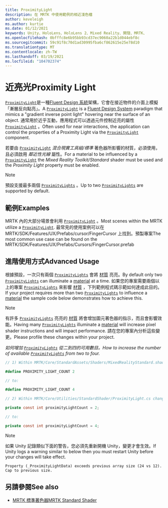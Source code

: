```yaml
---
title: ProximityLight
description: 在 MRTK 中使用範例的相近淺色檔
author: keveleigh
ms.author: kurtie
ms.date: 01/12/2021
keywords: Unity、HoloLens、HoloLens 2、Mixed Reality、開發、MRTK、
ms.openlocfilehash: 0bfffc8e6b95bb93cd37ec9060a22b1d044ebf8c
ms.sourcegitcommit: 59c91f8c70d1ad30995fba6cf862615e25e78d10
ms.translationtype: MT
ms.contentlocale: zh-TW
ms.lasthandoff: 03/19/2021
ms.locfileid: "104702374"
---
```

# <a name="proximity-light"></a><span data-ttu-id="6eb1c-104">近亮光</span><span class="sxs-lookup"><span data-stu-id="6eb1c-104">Proximity Light</span></span>

<span data-ttu-id="6eb1c-105">[`ProximityLight`](xref:Microsoft.MixedReality.Toolkit.Utilities.ProximityLight)是一種[Fluent Design 系統](https://www.microsoft.com/design/fluent/)架構，它會在接近物件的介面上模擬「漸層反向點亮」。</span><span class="sxs-lookup"><span data-stu-id="6eb1c-105">A [`ProximityLight`](xref:Microsoft.MixedReality.Toolkit.Utilities.ProximityLight) is a [Fluent Design System](https://www.microsoft.com/design/fluent/) paradigm that mimics a "gradient inverse point light" hovering near the surface of an object.</span></span> <span data-ttu-id="6eb1c-106">通常用於近乎互動，應用程式可以透過元件控制近亮的屬性 [`ProximityLight`](xref:Microsoft.MixedReality.Toolkit.Utilities.ProximityLight) 。</span><span class="sxs-lookup"><span data-stu-id="6eb1c-106">Often used for near interactions, the application can control the properties of a Proximity Light via the [`ProximityLight`](xref:Microsoft.MixedReality.Toolkit.Utilities.ProximityLight) component.</span></span>

<span data-ttu-id="6eb1c-107">若要由 [`ProximityLight`](xref:Microsoft.MixedReality.Toolkit.Utilities.ProximityLight) *混合現實工具組/標準* 著色器所影響的材質，必須使用，且必須啟用 *鄰近性光線* 屬性。</span><span class="sxs-lookup"><span data-stu-id="6eb1c-107">For a material to be influenced by a [`ProximityLight`](xref:Microsoft.MixedReality.Toolkit.Utilities.ProximityLight) the *Mixed Reality Toolkit/Standard* shader must be used and the *Proximity Light* property must be enabled.</span></span>

> [!NOTE]
> <span data-ttu-id="6eb1c-108">預設支援最多兩個 [`ProximityLights`](xref:Microsoft.MixedReality.Toolkit.Utilities.ProximityLight) 。</span><span class="sxs-lookup"><span data-stu-id="6eb1c-108">Up to two [`ProximityLights`](xref:Microsoft.MixedReality.Toolkit.Utilities.ProximityLight) are supported by default.</span></span>

## <a name="examples"></a><span data-ttu-id="6eb1c-109">範例</span><span class="sxs-lookup"><span data-stu-id="6eb1c-109">Examples</span></span>

<span data-ttu-id="6eb1c-110">MRTK 內的大部分場景會利用 [`ProximityLight`](xref:Microsoft.MixedReality.Toolkit.Utilities.ProximityLight) 。</span><span class="sxs-lookup"><span data-stu-id="6eb1c-110">Most scenes within the MRTK utilize a [`ProximityLight`](xref:Microsoft.MixedReality.Toolkit.Utilities.ProximityLight).</span></span> <span data-ttu-id="6eb1c-111">最常見的使用案例可以在 MRTK/SDK/Features/UX/Prefabs/cursor/FingerCursor 上找到。預製專案</span><span class="sxs-lookup"><span data-stu-id="6eb1c-111">The most common use case can be found on the MRTK/SDK/Features/UX/Prefabs/Cursors/FingerCursor.prefab</span></span>

## <a name="advanced-usage"></a><span data-ttu-id="6eb1c-112">進階使用方式</span><span class="sxs-lookup"><span data-stu-id="6eb1c-112">Advanced Usage</span></span>

<span data-ttu-id="6eb1c-113">根據預設，一次只有兩個 [`ProximityLights`](xref:Microsoft.MixedReality.Toolkit.Utilities.ProximityLight) 會將 [材質](https://docs.unity3d.com/ScriptReference/Material.html) 亮亮。</span><span class="sxs-lookup"><span data-stu-id="6eb1c-113">By default only two [`ProximityLights`](xref:Microsoft.MixedReality.Toolkit.Utilities.ProximityLight) can illuminate a [material](https://docs.unity3d.com/ScriptReference/Material.html) at a time.</span></span> <span data-ttu-id="6eb1c-114">如果您的專案需要兩個以上的專案 [`ProximityLights`](xref:Microsoft.MixedReality.Toolkit.Utilities.ProximityLight) 來影響 [材質](https://docs.unity3d.com/ScriptReference/Material.html) ，下列範例程式碼示範如何達成此目的。</span><span class="sxs-lookup"><span data-stu-id="6eb1c-114">If your project requires more than two [`ProximityLights`](xref:Microsoft.MixedReality.Toolkit.Utilities.ProximityLight) to influence a [material](https://docs.unity3d.com/ScriptReference/Material.html) the sample code below demonstrates how to achieve this.</span></span>

> [!NOTE]
> <span data-ttu-id="6eb1c-115">有許多 [`ProximityLights`](xref:Microsoft.MixedReality.Toolkit.Utilities.ProximityLight) 亮亮的 [材質](https://docs.unity3d.com/ScriptReference/Material.html) 將會增加圖元著色器的指示，而且會影響效能。</span><span class="sxs-lookup"><span data-stu-id="6eb1c-115">Having many [`ProximityLights`](xref:Microsoft.MixedReality.Toolkit.Utilities.ProximityLight) illuminate a [material](https://docs.unity3d.com/ScriptReference/Material.html) will increase pixel shader instructions and will impact performance.</span></span> <span data-ttu-id="6eb1c-116">請在您的專案內分析這些變更。</span><span class="sxs-lookup"><span data-stu-id="6eb1c-116">Please profile these changes within your project.</span></span>

<span data-ttu-id="6eb1c-117">*如何增加 [`ProximityLights`](xref:Microsoft.MixedReality.Toolkit.Utilities.ProximityLight) 從二到四的可用數目。*</span><span class="sxs-lookup"><span data-stu-id="6eb1c-117">*How to increase the number of available [`ProximityLights`](xref:Microsoft.MixedReality.Toolkit.Utilities.ProximityLight) from two to four.*</span></span>

```C#
// 1) Within MRTK/Core/StandardAssets/Shaders/MixedRealityStandard.shader change:

#define PROXIMITY_LIGHT_COUNT 2

// to:

#define PROXIMITY_LIGHT_COUNT 4

// 2) Within MRTK/Core/Utilities/StandardShader/ProximityLight.cs change:

private const int proximityLightCount = 2;

// to:

private const int proximityLightCount = 4;
```

> [!NOTE]
> <span data-ttu-id="6eb1c-118">如果 Unity 記錄類似下面的警告，您必須先重新開機 Unity，變更才會生效。</span><span class="sxs-lookup"><span data-stu-id="6eb1c-118">If Unity logs a warning similar to below then you must restart Unity before your changes will take effect.</span></span>
>
>`Property (_ProximityLightData) exceeds previous array size (24 vs 12). Cap to previous size.`

## <a name="see-also"></a><span data-ttu-id="6eb1c-119">另請參閱</span><span class="sxs-lookup"><span data-stu-id="6eb1c-119">See also</span></span>

* [<span data-ttu-id="6eb1c-120">MRTK 標準著色器</span><span class="sxs-lookup"><span data-stu-id="6eb1c-120">MRTK Standard Shader</span></span>](mrtk-standard-shader.md)
